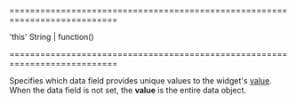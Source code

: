 ===========================================================================
<!--default-->'this'<!--/default-->
<!--type-->String | function()<!--/type-->
===========================================================================

<!--shortDescription-->
Specifies which data field provides unique values to the widget's [value]({basewidgetpath}/Configuration/#value). When the data field is not set, the **value** is the entire data object.
<!--/shortDescription-->

<!--fullDescription-->

<!--/fullDescription-->